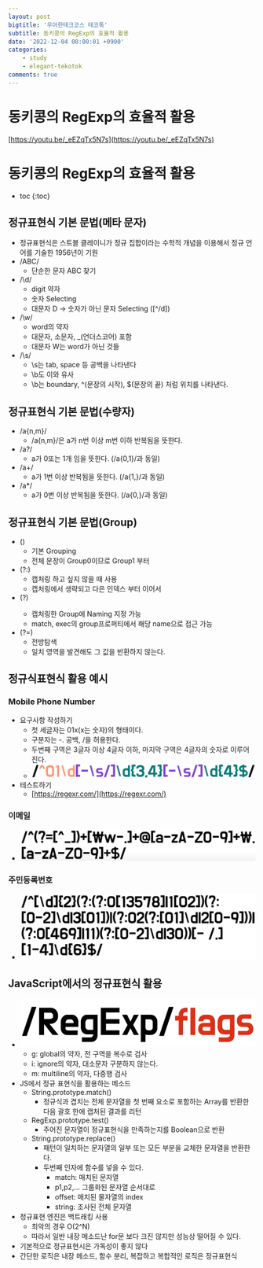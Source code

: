 ```yaml
---
layout: post
bigtitle: '우아한테크코스 테코톡'
subtitle: 동키콩의 RegExp의 효율적 활용
date: '2022-12-04 00:00:01 +0900'
categories:
    - study
    - elegant-tekotok
comments: true
---
```


# 동키콩의 RegExp의 효율적 활용
[https://youtu.be/_eEZqTx5N7s](https://youtu.be/_eEZqTx5N7s)

# 동키콩의 RegExp의 효율적 활용
* toc
{:toc}

## 정규표현식 기본 문법(메타 문자)
+ 정규표현식은 스트블 클레이니가 정규 집합이라는 수학적 개념을 이용해서 정규 언어를 기술한 1956년이 기원 
+ /ABC/
  + 단순한 문자 ABC 찾기 
+ /\d/
  + digit 약자
  + 숫자 Selecting
  + 대문자 D -> 숫자가 아닌 문자 Selecting ([^/d])
+ /\w/
  + word의 약자
  + 대문자, 소문자, _(언더스코어) 포함
  + 대문자 W는 word가 아닌 것들 
+ /\s/
  + \s는 tab, space 등 공백을 나타낸다
  + \b도 이와 유사
  + \b는 boundary, ^(문장의 시작), $(문장의 끝) 처럼 위치를 나타낸다.

## 정규표현식 기본 문법(수량자)
+ /a{n,m}/
  + /a{n,m}/은 a가 n번 이상 m번 이하 반복됨을 뜻한다. 
+ /a?/
  + a가 0또는 1개 임을 뜻한다. (/a{0,1}/과 동일) 
+ /a+/ 
  + a가 1번 이상 반복됨을 뜻한다. (/a{1,}/과 동일)
+ /a*/
  + a가 0번 이상 반복됨을 뜻한다. (/a{0,}/과 동일)

## 정규표현식 기본 문법(Group)
+ ()
  + 기본 Grouping
  + 전체 문장이 Group0이므로 Group1 부터
+ (?:)
  + 캡처링 하고 싶지 않을 때 사용
  + 캡처링에서 생략되고 다은 인덱스 부터 이어서
+ (?<groupName>)
  + 캡처링한 Group에 Naming 지정 가능
  + match, exec의 group프로퍼티에서 해당 name으로 접근 가능 
+ (?=)
  + 전방탐색
  + 일치 영역을 발견해도 그 값을 반환하지 않는다. 

## 정규식표현식 활용 예시

### Mobile Phone Number
+ 요구사항 작성하기
  + 첫 세글자는 01x(x는 숫자)의 형태이다.
  + 구분자는 -. 공백, /을 허용한다.
  + 두번째 구역은 3글자 이상 4글자 이하, 마지막 구역은 4글자의 숫자로 이루어진다. 
  + ![img.png](DONKEYKONG-RegExp.png)
+ 테스트하기
  + [https://regexr.com/](https://regexr.com/)

### 이메일
+ ![img.png](DONKEYKONG-RegExp2.png)

### 주민등록번호
+ ![img.png](DONKEYKONG-RegExp3.png)


## JavaScript에서의 정규표현식 활용
+ ![img.png](DONKEYKONG-RegExp4.png)
  + g: global의 약자, 전 구역을 복수로 검사
  + i: ignore의 약자, 대소문자 구분하지 않는다.
  + m: multiline의 약자, 다중행 검사 
+ JS에서 정규 표현식을 활용하는 메소드
  + String.prototype.match()
    + 정규식과 겹치는 전체 문자열을 첫 번째 요소로 포함하는 Array를 반환한 다음 괄호 한에 캡처된 결과를 리턴
  + RegExp.prototype.test() 
    + 주어진 문자열이 정규표현식을 만족하는지를 Boolean으로 반환
  + String.prototype.replace() 
    + 패턴이 일치하는 문자열의 일부 또는 모든 부분을 교체한 문자열을 반환한다. 
    + 두번째 인자에 함수를 넣을 수 있다.
      + match: 매치된 문자열
      + p1,p2,... 그룹화된 문자열 순서대로
      + offset: 매치된 물자열의 index
      + string: 조사된 전체 문자열 
+ 정규표현 엔진은 백트래킹 사용
  + 최악의 경우 O(2^N)
  + 따라서 일반 내장 메소드난 for문 보다 크진 않지만 성능상 떨어질 수 있다. 
+ 기본적으로 정규표현시은 가독성이 좋지 않다 
+ 간단한 로직은 내장 메소드, 함수 분리, 복잡하고 복합적인 로직은 정규표현식

